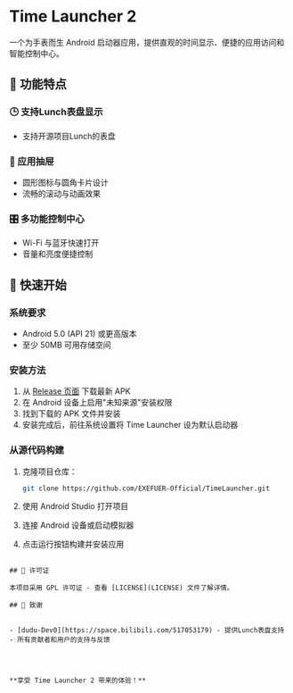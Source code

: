 # Time Launcher 2

一个为手表而生 Android 启动器应用，提供直观的时间显示、便捷的应用访问和智能控制中心。

## 🌟 功能特点

### 🕒 支持Lunch表盘显示
- 支持开源项目Lunch的表盘

### 📱 应用抽屉
- 圆形图标与圆角卡片设计
- 流畅的滚动与动画效果

### 🎛️ 多功能控制中心
- Wi-Fi 与蓝牙快速打开
- 音量和亮度便捷控制


## 🚀 快速开始

### 系统要求
- Android 5.0 (API 21) 或更高版本
- 至少 50MB 可用存储空间

### 安装方法

1. 从 [Release 页面](https://github.com/EXEFUER-Official/TimeLauncher/releases) 下载最新 APK
2. 在 Android 设备上启用"未知来源"安装权限
3. 找到下载的 APK 文件并安装
4. 安装完成后，前往系统设置将 Time Launcher  设为默认启动器

### 从源代码构建

1. 克隆项目仓库：
   ```bash
   git clone https://github.com/EXEFUER-Official/TimeLauncher.git
   ```

2. 使用 Android Studio 打开项目

3. 连接 Android 设备或启动模拟器

4. 点击运行按钮构建并安装应用



```

## 📄 许可证

本项目采用 GPL 许可证 - 查看 [LICENSE](LICENSE) 文件了解详情。

## 🙏 致谢


- [dudu-Dev0](https://space.bilibili.com/517053179) - 提供Lunch表盘支持
- 所有贡献者和用户的支持与反馈



  
**享受 Time Launcher 2 带来的体验！**
